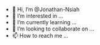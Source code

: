 - 👋 Hi, I’m @Jonathan-Nsiah
- 👀 I’m interested in ...
- 🌱 I’m currently learning ...
- 💞️ I’m looking to collaborate on ...
- 📫 How to reach me ...

<!---
Jonathan-Nsiah/Jonathan-Nsiah is a ✨ special ✨ repository because its `README.md` (this file) appears on your GitHub profile.
You can click the Preview link to take a look at your changes.
--->
